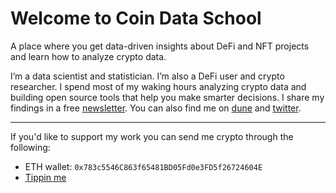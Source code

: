 # Welcome to Coin Data School

A place where you get data-driven insights about DeFi and NFT projects and learn how to analyze crypto data.

I’m a data scientist and statistician. I’m also a DeFi user and crypto researcher. I spend most of my waking hours analyzing crypto data and building open source tools that help you make smarter decisions. I share my findings in a free [newsletter](https://coindataschool.substack.com/). 
You can also find me on [dune](https://dune.com/coindataschool) and [twitter](https://twitter.com/coindataschool).

---

If you'd like to support my work you can send me crypto through the following:

- ETH wallet: `0x783c5546C863f65481BD05Fd0e3FD5f26724604E`
- [Tippin me](https://tippin.me/@coindataschool)

